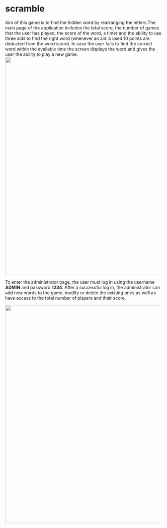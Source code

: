 # scramble

Aim of this game is to find the hidden word by rearranging the letters.The main page of the application includes the total score, the number of
games that the user has played, the score of the word, a timer and the ability to use three aids to find the right word (whenever an aid is used 10 points are deducted from the word score). In case the user fails to find the correct word within the available time the screen displays the word and gives the user the ability to play a new game. 
<img src="https://github.com/kellypat1/scramble/blob/main/scramble.gif" width="700">

To enter the administrator page, the user must log in using the username **ADMIN** and password **1234**. After a successful log in, the administrator can add new words to the game, modify or delete the existing ones as well as have access to the total number of players and their score.

<img src="https://github.com/kellypat1/scramble/blob/main/scramble_admin.gif" width="700">

